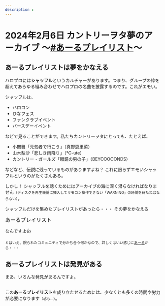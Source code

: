 ```yaml
---
description : 
---
```


# 2024年2月6日 カントリーヲタ夢のアーカイブ ～[#あーるプレイリスト](https://twitter.com/search?q=%23あーるプレイリスト)～

## あーるプレイリストは夢をかなえる

ハロプロには**シャッフル**というカルチャーがあります。つまり、グループの枠を超えてあらゆる組み合わせでハロプロの名曲を披露するのです。これがエモい。

シャッフルは、

* ハロコン
* ひなフェス
* ファンクラブイベント
* バースデーイベント

などで見ることができます。私たちカントリーヲタにとっても、たとえば、

* 小関舞「元気者で行こう」（真野恵里菜）
* 山木梨沙「悲しき雨降り」（℃-ute）
* カントリー・ガールズ「眼鏡の男の子」（BEYOOOOONDS）

などなど、伝説に残っているものがありますよね？ これに限らずエモいシャッフルというのがたくさんある。

しかし！ シャッフルを聴くためにはアーカイブの海に深く潜らなければなりません<small>（ディスクを再生機器に挿入してリモコン操作できない「WARNING」の時間を待たねばならない）</small>。

シャッフルだけを集めたプレイリストがあったら・・・ その夢をかなえる

<big>あーるプレイリスト</big>

なんですよ👍

<small>とはいえ、限られたコミュニティで分かち合う何かなので、詳しくはいい感じに[あーる](https://twitter.com/R_dayoooooo)から・・・</small>

## あーるプレイリストは発見がある

まあ、いろんな発見があるんですよ。

## 

この**あーるプレイリスト**を成り立たせるためには、少なくとも多くの時間や労力が必要になります<small>（💰も…）</small>。

